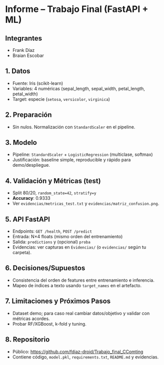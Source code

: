 # Informe – Trabajo Final (FastAPI + ML)

## Integrantes
- Frank Díaz
- Braian Escobar

## 1. Datos
- Fuente: Iris (scikit-learn)
- Variables: 4 numéricas (sepal_length, sepal_width, petal_length, petal_width)
- Target: especie (`setosa`, `versicolor`, `virginica`)

## 2. Preparación
- Sin nulos. Normalización con `StandardScaler` en el pipeline.

## 3. Modelo
- Pipeline: `StandardScaler` + `LogisticRegression` (multiclase, softmax)
- Justificación: baseline simple, reproducible y rápido para demo/despliegue.

## 4. Validación y Métricas (test)
- Split 80/20, `random_state=42`, `stratify=y`
- **Accuracy**: 0.9333
- Ver `evidencias/metricas_test.txt` y `evidencias/matriz_confusion.png`.

## 5. API FastAPI
- Endpoints: `GET /health`, `POST /predict`
- Entrada: N×4 floats (mismo orden del entrenamiento)
- Salida: `predictions` y (opcional) `proba`
- Evidencias: ver capturas en `Evidencias/` (o `evidencias/` según tu carpeta).

## 6. Decisiones/Supuestos
- Consistencia del orden de features entre entrenamiento e inferencia.
- Mapeo de índices a texto usando `target_names` en el artefacto.

## 7. Limitaciones y Próximos Pasos
- Dataset demo; para caso real cambiar datos/objetivo y validar con métricas acordes.
- Probar RF/XGBoost, k-fold y tuning.

## 8. Repositorio
- Público: https://github.com/fdiaz-droid/Trabajo_final_CComting
- Contiene código, `model.pkl`, `requirements.txt`, `README.md` y evidencias.